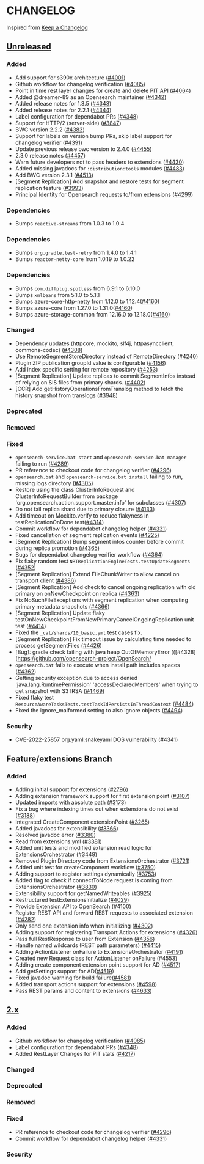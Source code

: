 # CHANGELOG
Inspired from [Keep a Changelog](https://keepachangelog.com/en/1.0.0/)

## [Unreleased]
### Added
- Add support for s390x architecture ([#4001](https://github.com/opensearch-project/OpenSearch/pull/4001))
- Github workflow for changelog verification ([#4085](https://github.com/opensearch-project/OpenSearch/pull/4085))
- Point in time rest layer changes for create and delete PIT API ([#4064](https://github.com/opensearch-project/OpenSearch/pull/4064))
- Added @dreamer-89 as an Opensearch maintainer ([#4342](https://github.com/opensearch-project/OpenSearch/pull/4342))
- Added release notes for 1.3.5 ([#4343](https://github.com/opensearch-project/OpenSearch/pull/4343))
- Added release notes for 2.2.1 ([#4344](https://github.com/opensearch-project/OpenSearch/pull/4344))
- Label configuration for dependabot PRs ([#4348](https://github.com/opensearch-project/OpenSearch/pull/4348))
- Support for HTTP/2 (server-side) ([#3847](https://github.com/opensearch-project/OpenSearch/pull/3847))
- BWC version 2.2.2 ([#4383](https://github.com/opensearch-project/OpenSearch/pull/4383))
- Support for labels on version bump PRs, skip label support for changelog verifier ([#4391](https://github.com/opensearch-project/OpenSearch/pull/4391))
- Update previous release bwc version to 2.4.0 ([#4455](https://github.com/opensearch-project/OpenSearch/pull/4455))
- 2.3.0 release notes ([#4457](https://github.com/opensearch-project/OpenSearch/pull/4457))
- Warn future developers not to pass headers to extensions ([#4430](https://github.com/opensearch-project/OpenSearch/pull/4430))
- Added missing javadocs for `:distribution:tools` modules ([#4483](https://github.com/opensearch-project/OpenSearch/pull/4483))
- Add BWC version 2.3.1 ([#4513](https://github.com/opensearch-project/OpenSearch/pull/4513))
- [Segment Replication] Add snapshot and restore tests for segment replication feature ([#3993](https://github.com/opensearch-project/OpenSearch/pull/3993))
- Principal Identity for Opensearch requests to/from extensions ([#4299](https://github.com/opensearch-project/OpenSearch/pull/4299))

### Dependencies
- Bumps `reactive-streams` from 1.0.3 to 1.0.4


### Dependencies
- Bumps `org.gradle.test-retry` from 1.4.0 to 1.4.1
- Bumps `reactor-netty-core` from 1.0.19 to 1.0.22

### Dependencies
- Bumps `com.diffplug.spotless` from 6.9.1 to 6.10.0
- Bumps `xmlbeans` from 5.1.0 to 5.1.1
- Bumps azure-core-http-netty from 1.12.0 to 1.12.4([#4160](https://github.com/opensearch-project/OpenSearch/pull/4160))
- Bumps azure-core from 1.27.0 to 1.31.0([#4160](https://github.com/opensearch-project/OpenSearch/pull/4160))
- Bumps azure-storage-common from 12.16.0 to 12.18.0([#4160](https://github.com/opensearch-project/OpenSearch/pull/4160))

### Changed
- Dependency updates (httpcore, mockito, slf4j, httpasyncclient, commons-codec) ([#4308](https://github.com/opensearch-project/OpenSearch/pull/4308))
- Use RemoteSegmentStoreDirectory instead of RemoteDirectory ([#4240](https://github.com/opensearch-project/OpenSearch/pull/4240))
- Plugin ZIP publication groupId value is configurable ([#4156](https://github.com/opensearch-project/OpenSearch/pull/4156))
- Add index specific setting for remote repository ([#4253](https://github.com/opensearch-project/OpenSearch/pull/4253))
- [Segment Replication] Update replicas to commit SegmentInfos instead of relying on SIS files from primary shards. ([#4402](https://github.com/opensearch-project/OpenSearch/pull/4402))
- [CCR] Add getHistoryOperationsFromTranslog method to fetch the history snapshot from translogs ([#3948](https://github.com/opensearch-project/OpenSearch/pull/3948))

### Deprecated

### Removed

### Fixed
- `opensearch-service.bat start` and `opensearch-service.bat manager` failing to run ([#4289](https://github.com/opensearch-project/OpenSearch/pull/4289))
- PR reference to checkout code for changelog verifier ([#4296](https://github.com/opensearch-project/OpenSearch/pull/4296))
- `opensearch.bat` and `opensearch-service.bat install` failing to run, missing logs directory ([#4305](https://github.com/opensearch-project/OpenSearch/pull/4305))
- Restore using the class ClusterInfoRequest and ClusterInfoRequestBuilder from package 'org.opensearch.action.support.master.info' for subclasses ([#4307](https://github.com/opensearch-project/OpenSearch/pull/4307))
- Do not fail replica shard due to primary closure ([#4133](https://github.com/opensearch-project/OpenSearch/pull/4133))
- Add timeout on Mockito.verify to reduce flakyness in testReplicationOnDone test([#4314](https://github.com/opensearch-project/OpenSearch/pull/4314))
- Commit workflow for dependabot changelog helper ([#4331](https://github.com/opensearch-project/OpenSearch/pull/4331))
- Fixed cancellation of segment replication events ([#4225](https://github.com/opensearch-project/OpenSearch/pull/4225))
- [Segment Replication] Bump segment infos counter before commit during replica promotion ([#4365](https://github.com/opensearch-project/OpenSearch/pull/4365))
- Bugs for dependabot changelog verifier workflow ([#4364](https://github.com/opensearch-project/OpenSearch/pull/4364))
- Fix flaky random test `NRTReplicationEngineTests.testUpdateSegments` ([#4352](https://github.com/opensearch-project/OpenSearch/pull/4352))
- [Segment Replication] Extend FileChunkWriter to allow cancel on transport client ([#4386](https://github.com/opensearch-project/OpenSearch/pull/4386))
- [Segment Replication] Add check to cancel ongoing replication with old primary on onNewCheckpoint on replica ([#4363](https://github.com/opensearch-project/OpenSearch/pull/4363))
- Fix NoSuchFileExceptions with segment replication when computing primary metadata snapshots ([#4366](https://github.com/opensearch-project/OpenSearch/pull/4366))
- [Segment Replication] Update flaky testOnNewCheckpointFromNewPrimaryCancelOngoingReplication unit test ([#4414](https://github.com/opensearch-project/OpenSearch/pull/4414))
- Fixed the `_cat/shards/10_basic.yml` test cases fix.
- [Segment Replication] Fix timeout issue by calculating time needed to process getSegmentFiles ([#4426](https://github.com/opensearch-project/OpenSearch/pull/4426))
- [Bug]: gradle check failing with java heap OutOfMemoryError (([#4328](https://github.com/opensearch-project/OpenSearch/
- `opensearch.bat` fails to execute when install path includes spaces ([#4362](https://github.com/opensearch-project/OpenSearch/pull/4362))
- Getting security exception due to access denied 'java.lang.RuntimePermission' 'accessDeclaredMembers' when trying to get snapshot with S3 IRSA ([#4469](https://github.com/opensearch-project/OpenSearch/pull/4469))
- Fixed flaky test `ResourceAwareTasksTests.testTaskIdPersistsInThreadContext` ([#4484](https://github.com/opensearch-project/OpenSearch/pull/4484))
- Fixed the ignore_malformed setting to also ignore objects ([#4494](https://github.com/opensearch-project/OpenSearch/pull/4494))

### Security
- CVE-2022-25857 org.yaml:snakeyaml DOS vulnerability ([#4341](https://github.com/opensearch-project/OpenSearch/pull/4341))

## Feature/extensions Branch

### Added
 - Adding initial support for extensions ([#2796](https://github.com/opensearch-project/OpenSearch/pull/2796))
 - Adding extension framework support for first extension point ([#3107](https://github.com/opensearch-project/OpenSearch/pull/3107))
 - Updated imports with absolute path ([#3173](https://github.com/opensearch-project/OpenSearch/pull/3173))
 - Fix a bug where indexing times out when extensions do not exist ([#3188](https://github.com/opensearch-project/OpenSearch/pull/3188))
 - Integrated CreateComponent extensionPoint ([#3265](https://github.com/opensearch-project/OpenSearch/pull/3265))
 - Added javadocs for extensibility ([#3366](https://github.com/opensearch-project/OpenSearch/pull/3366))
 - Resolved javadoc error ([#3380](https://github.com/opensearch-project/OpenSearch/pull/3380))
 - Read from extensions.yml ([#3381](https://github.com/opensearch-project/OpenSearch/pull/3381))
 - Added unit tests and modified extension read logic for ExtensionsOrchestrator ([#3449](https://github.com/opensearch-project/OpenSearch/pull/3449))
 - Removed Plugin Directory code from ExtensionsOrchestrator ([#3721](https://github.com/opensearch-project/OpenSearch/pull/3721))
 - Added unit test for createComponent workflow ([#3750](https://github.com/opensearch-project/OpenSearch/pull/3750))
 - Adding support to register settings dynamically ([#3753](https://github.com/opensearch-project/OpenSearch/pull/3753))
 - Added flag to check if connectToNode request is coming from ExtensionsOrchestrator ([#3830](https://github.com/opensearch-project/OpenSearch/pull/3830))
 - Extensibility support for getNamedWriteables ([#3925](https://github.com/opensearch-project/OpenSearch/pull/3925))
 - Restructured testExtensionsInitialize ([#4029](https://github.com/opensearch-project/OpenSearch/pull/4029))
 - Provide Extension API to OpenSearch ([#4100](https://github.com/opensearch-project/OpenSearch/pull/4100))
 - Register REST API and forward REST requests to associated extension ([#4282](https://github.com/opensearch-project/OpenSearch/pull/4282))
 - Only send one extension info when initializing ([#4302](https://github.com/opensearch-project/OpenSearch/pull/4302))
 - Adding support for registering Transport Actions for extensions ([#4326](https://github.com/opensearch-project/OpenSearch/pull/4326))
 - Pass full RestResponse to user from Extension ([#4356](https://github.com/opensearch-project/OpenSearch/pull/4356))
 - Handle named wildcards (REST path parameters) ([#4415](https://github.com/opensearch-project/OpenSearch/pull/4415))
 - Adding ActionListener onFailure to ExtensionsOrchestrator ([#4191](https://github.com/opensearch-project/OpenSearch/pull/4191))
 - Created new Request class for ActionListener onFailure ([#4553](https://github.com/opensearch-project/OpenSearch/pull/4553))
 - Adding create component extension point support for AD ([#4517](https://github.com/opensearch-project/OpenSearch/pull/4517))
 - Add getSettings support for AD([#4519](https://github.com/opensearch-project/OpenSearch/pull/4519))
 - Fixed javadoc warning for build failure([#4581](https://github.com/opensearch-project/OpenSearch/pull/4581))
 - Added transport actions support for extensions ([#4598](https://github.com/opensearch-project/OpenSearch/pull/4598/))
 - Pass REST params and content to extensions ([#4633](https://github.com/opensearch-project/OpenSearch/pull/4633))

## [2.x]
### Added
- Github workflow for changelog verification ([#4085](https://github.com/opensearch-project/OpenSearch/pull/4085))
- Label configuration for dependabot PRs ([#4348](https://github.com/opensearch-project/OpenSearch/pull/4348))
- Added RestLayer Changes for PIT stats ([#4217](https://github.com/opensearch-project/OpenSearch/pull/4217))

### Changed

### Deprecated

### Removed

### Fixed
- PR reference to checkout code for changelog verifier ([#4296](https://github.com/opensearch-project/OpenSearch/pull/4296))
- Commit workflow for dependabot changelog helper ([#4331](https://github.com/opensearch-project/OpenSearch/pull/4331))

### Security


[Unreleased]: https://github.com/opensearch-project/OpenSearch/compare/2.2.0...HEAD
[2.x]: https://github.com/opensearch-project/OpenSearch/compare/2.2.0...2.x
